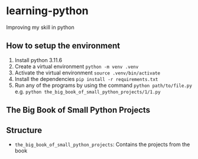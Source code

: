 # learning-python

Improving my skill in python

## How to setup the environment

1. Install python 3.11.6
2. Create a virtual environment
   `python -m venv .venv`
3. Activate the virtual environment
   `source .venv/bin/activate`
4. Install the dependencies
   `pip install -r requirements.txt`
5. Run any of the programs by using the command
   `python path/to/file.py`
   e.g. `python the_big_book_of_small_python_projects/1/1.py`

## The Big Book of Small Python Projects

<!-- 1. [Number Guessing Game](the_big_book_of_small_python_projects/1/1.py) -->

## Structure

- `the_big_book_of_small_python_projects`: Contains the projects from the book
